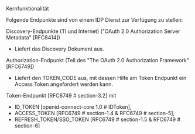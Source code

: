 Kernfunktionalität

Folgende Endpunkte sind von einem IDP Dienst zur Verfügung zu stellen:

Discovery-Endpunkte (TI und Internet) ("OAuth 2.0 Authorization Server Metadata" [RFC8414])

* Liefert das Discovery Dokument aus.

Authorization-Endpunkt (Teil des "The OAuth 2.0 Authorization Framework" [RFC6749])

* Liefert den TOKEN_CODE aus, mit dessen Hilfe am Token Endpunkt ein Access Token angefordert werden kann.

Token-Endpunkt [RFC6749 # section-3.2] mit

* ID_TOKEN [openid-connect-core 1.0 # IDToken],
* ACCESS_TOKEN [RFC6749 # section-1.4 & RFC6749 # section-5],
* REFRESH_TOKEN/SSO_TOKEN [RFC6749 # section-1.5 & RFC6749 # section-6]